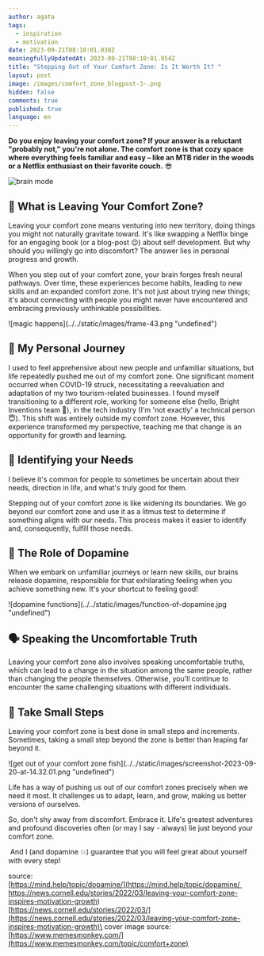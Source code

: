 ```yaml
---
author: agata
tags:
  - inspiration
  - motivation
date: 2023-09-21T08:10:01.030Z
meaningfullyUpdatedAt: 2023-09-21T08:10:01.954Z
title: "Stepping Out of Your Comfort Zone: Is It Worth It? "
layout: post
image: /images/comfort_zone_blogpost-3-.png
hidden: false
comments: true
published: true
language: en
---
```

**Do you enjoy leaving your comfort zone? If your answer is a reluctant "probably not," you're not alone. The comfort zone is that cozy space where everything feels familiar and easy – like an MTB rider in the woods or a Netflix enthusiast on their favorite couch.** 😎

<div class="image"><img src="/images/brain2.jpeg" alt="brain mode" title=""  /> </div>

## 🧐 What is Leaving Your Comfort Zone?

Leaving your comfort zone means venturing into new territory, doing things you might not naturally gravitate toward. It's like swapping a Netflix binge for an engaging book (or a blog-post 😉) about self development. But why should you willingly go into discomfort? The answer lies in personal progress and growth.

When you step out of your comfort zone, your brain forges fresh neural pathways. Over time, these experiences become habits, leading to new skills and an expanded comfort zone. It's not just about trying new things; it's about connecting with people you might never have encountered and embracing previously unthinkable possibilities.

<div class="image">![magic happens](../../static/images/frame-43.png "undefined")</div>

## 👧 My Personal Journey

I used to feel apprehensive about new people and unfamiliar situations, but life repeatedly pushed me out of my comfort zone. One significant moment occurred when COVID-19 struck, necessitating a reevaluation and adaptation of my two tourism-related businesses. I found myself transitioning to a different role, working for someone else (hello, Bright Inventions team 👋), in the tech industry (I'm 'not exactly' a technical person 😇). This shift was entirely outside my comfort zone. However, this experience transformed my perspective, teaching me that change is an opportunity for growth and learning.

## 🌚 Identifying your Needs

I believe it's common for people to sometimes be uncertain about their needs, direction in life, and what's truly good for them.

Stepping out of your comfort zone is like widening its boundaries. We go beyond our comfort zone and use it as a litmus test to determine if something aligns with our needs. This process makes it easier to identify and, consequently, fulfill those needs.

## 🧠 The Role of Dopamine

When we embark on unfamiliar journeys or learn new skills, our brains release dopamine, responsible for that exhilarating feeling when you achieve something new. It's your shortcut to feeling good!

<div class="image">![dopamine functions](../../static/images/function-of-dopamine.jpg "undefined")</div>

## 🗣️ Speaking the Uncomfortable Truth

Leaving your comfort zone also involves speaking uncomfortable truths, which can lead to a change in the situation among the same people, rather than changing the people themselves. Otherwise, you'll continue to encounter the same challenging situations with different individuals.

## 👟 Take Small Steps 

Leaving your comfort zone is best done in small steps and increments. Sometimes, taking a small step beyond the zone is better than leaping far beyond it.

<div class="image">![get out of your comfort zone fish](../../static/images/screenshot-2023-09-20-at-14.32.01.png "undefined")</div>

Life has a way of pushing us out of our comfort zones precisely when we need it most. It challenges us to adapt, learn, and grow, making us better versions of ourselves.

So, don't shy away from discomfort. Embrace it. Life's greatest adventures and profound discoveries often (or may I say - always) lie just beyond your comfort zone. 

 And I (and dopamine 💥) guarantee that you will feel great about yourself with every step!

<GiphyEmbed url='https://giphy.com/gifs/MenInKiltsSTARZ-starz-106-men-in-kilts-jMr74AT81aG5SHPVQz' />

source: \
[https://mind.help/topic/dopamine/](<https://mind.help/topic/dopamine/ https://news.cornell.edu/stories/2022/03/leaving-your-comfort-zone-inspires-motivation-growth>)\
[https://news.cornell.edu/stories/2022/03/](https://news.cornell.edu/stories/2022/03/leaving-your-comfort-zone-inspires-motivation-growth)\
cover image source: \
[https://www.memesmonkey.com/](https://www.memesmonkey.com/topic/comfort+zone)
